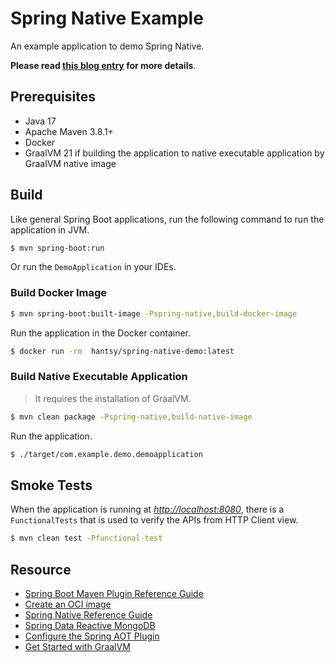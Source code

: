 # Spring Native Example

An example application to demo Spring Native. 

**Please read [this blog entry](https://hantsy.medium.com/building-your-first-spring-native-application-ae169136e544) for more details**.

## Prerequisites 

* Java 17
* Apache Maven 3.8.1+
* Docker 
* GraalVM 21 if building the application to native executable application by GraalVM native image

## Build

Like general Spring Boot applications, run the following command  to run the application in JVM.

```bash
$ mvn spring-boot:run
```

Or run the `DemoApplication` in your IDEs.

### Build Docker Image

```bash
$ mvn spring-boot:built-image -Pspring-native,build-docker-image
```

Run the application in the Docker container.

```bash
$ docker run -rm  hantsy/spring-native-demo:latest
```

### Build Native Executable Application

> It requires the installation of GraalVM.

```bash
$ mvn clean package -Pspring-native,build-native-image
```

Run the application.

```bash
$ ./target/com.example.demo.demoapplication
```


## Smoke Tests

When the application is running at *[http://localhost:8080](http://localhost:8080)*,  there is a `FunctionalTests` that is used to verify the APIs from HTTP Client view.

```bash
$ mvn clean test -Pfunctional-test
```

## Resource

* [Spring Boot Maven Plugin Reference Guide](https://docs.spring.io/spring-boot/docs/2.4.4/maven-plugin/reference/html/)
* [Create an OCI image](https://docs.spring.io/spring-boot/docs/2.4.4/maven-plugin/reference/html/#build-image)
* [Spring Native Reference Guide](https://docs.spring.io/spring-native/docs/current/reference/htmlsingle/)
* [Spring Data Reactive MongoDB](https://docs.spring.io/spring-boot/docs/2.4.4/reference/htmlsingle/#boot-features-mongodb)
* [Configure the Spring AOT Plugin](https://docs.spring.io/spring-native/docs/0.9.1/reference/htmlsingle/#spring-aot-maven)
* [Get Started with GraalVM ](https://www.graalvm.org/docs/getting-started/#install-graalvm)

